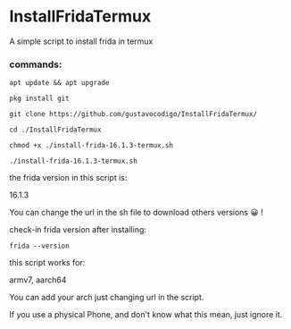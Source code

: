 # InstallFridaTermux
A simple script to install frida in termux

### commands:

```
apt update && apt upgrade
```
```
pkg install git
```
```
git clone https://github.com/gustavocodigo/InstallFridaTermux/
```
```
cd ./InstallFridaTermux
```
```
chmod +x ./install-frida-16.1.3-termux.sh
```
```
./install-frida-16.1.3-termux.sh
```



the frida version in this script is:

16.1.3

You can change the url in the sh file to download others versions 😀 !

check-in frida version after installing:
```
frida --version
```


this script works for:

armv7, aarch64

You can add your arch just changing url in the script.

If you use a physical Phone, and don't know what this mean, just ignore it.
